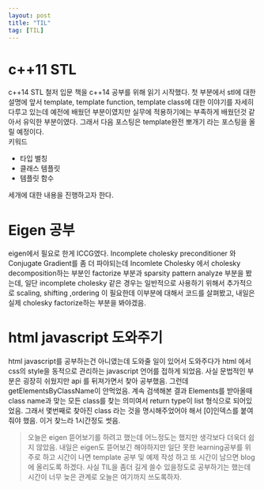 ```yaml
---
layout: post
title: "TIL"
tag: [TIL]
---
```

# c++11 STL
c++14 STL 철저 입문 책을 c++14 공부를 위해 읽기 시작했다. 첫 부분에서 stl에 대한 설명에 앞서 template, template function, template class에 대한 이야기를 자세히 다루고 있는데 예전에 배웠던 부분이였지만 실무에 적용하기에는 부족하게 배웠던것 같아서 유익한 부분이였다. 그래서 다음 포스팅은 template완전 뽀개기 라는 포스팅을 올릴 예정이다.
<br/>
키워드
* 타입 별칭
* 클래스 템플릿
* 템플릿 함수

세개에 대한 내용을 진행하고자 한다.

# Eigen 공부
eigen에서 필요로 한게 ICCG였다. Incomplete cholesky preconditioner 와 Conjugate Gradient를 좀 더 파야되는데 Incomlete Cholesky 에서 
cholesky decomposition하는 부분인 factorize 부분과 sparsity pattern analyze 부분을 봤는데, 일단 incomplete cholesky 같은 경우는 일반적으로 사용하기 위해서
추가적으로 scaling, shifting ,ordering 이 필요한데 이부분에 대해서 코드를 살펴봤고, 내일은 실제 cholesky factorize하는 부분을 봐야겠음.

# html javascript 도와주기
html javascript를 공부하는건 아니였는데 도와줄 일이 있어서 도와주다가 html 에서 css의 style을 동적으로 관리하는 javascript 언어를 접하게 되었음. 
사실 문법적인 부분은 굉장히 쉬웠지만 api 를 뒤져가면서 찾아 공부했음. 그런데 getElementsByClassName이 안먹었음. 계속 검색해본 결과 Elements를 받아올때
class name과 맞는 모든 class를 찾는 의미여서 return type이 list 형식으로 되어있었음. 그래서 몇번째로 찾아진 class 라는 것을 명시해주었어야 해서 [0]인덱스를 붙여줘야 했음. 이거 찾느라 1시간정도 썻음.

> 오늘은 eigen 뜯어보기를 하려고 했는데 어느정도는 했지만 생각보다 더욱더 쉽지 않았음. 내일은 eigen도 뜯어보긴 해야하지만 일단 못한 learning공부를 위주로 하고 시간이 나면 template 공부 및 예제 작성 하고 또 시간이 남으면 blog 에 올리도록 하겠다. 사실 TIL을 좀더 길게 쓸수 있을정도로 공부하기는 했는데 시간이 너무 늦은 관계로 오늘은 여기까지 쓰도록하자.
